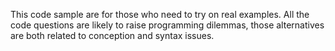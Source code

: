 This code sample are for those who need to try on real examples.
All the code questions are likely to raise programming dilemmas, those alternatives are
both related to conception and syntax issues.
